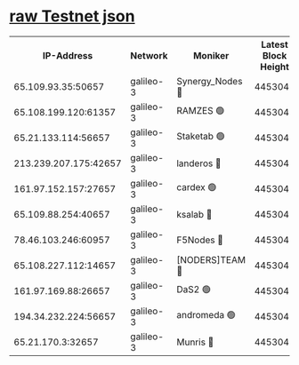 [raw Testnet json](https://rpc-check.androt.stavr.tech/androt/rpcandrot_result.json)
=

<table><tr><th>IP-Address</th><th>Network</th><th>Moniker</th><th>Latest Block Height</th><th>Earliest Block Height</th><th>Catching Up</th><th>Tx Index</th><th>Voting Power</th><th>Scan Time</th></tr><tr><td>65.109.93.35:50657</td><td>galileo-3</td><td>Synergy_Nodes 🔴</td><td>4453047</td><td>0</td><td>False</td><td>on</td><td>960605</td><td>2023-12-31T06:35:52.142398639UTC</td></tr><tr><td>65.108.199.120:61357</td><td>galileo-3</td><td>RAMZES 🟢</td><td>4453045</td><td>1</td><td>False</td><td>on</td><td>0</td><td>2023-12-31T06:35:38.771435094UTC</td></tr><tr><td>65.21.133.114:56657</td><td>galileo-3</td><td>Staketab 🟢</td><td>4453047</td><td>90001</td><td>False</td><td>on</td><td>0</td><td>2023-12-31T06:35:53.071130785UTC</td></tr><tr><td>213.239.207.175:42657</td><td>galileo-3</td><td>landeros 🔴</td><td>4453043</td><td>2642001</td><td>False</td><td>on</td><td>73</td><td>2023-12-31T06:35:26.793431270UTC</td></tr><tr><td>161.97.152.157:27657</td><td>galileo-3</td><td>cardex 🟢</td><td>4453047</td><td>2945323</td><td>False</td><td>on</td><td>0</td><td>2023-12-31T06:35:52.459373958UTC</td></tr><tr><td>65.109.88.254:40657</td><td>galileo-3</td><td>ksalab 🔴</td><td>4453045</td><td>3000356</td><td>False</td><td>on</td><td>31618</td><td>2023-12-31T06:35:34.377795964UTC</td></tr><tr><td>78.46.103.246:60957</td><td>galileo-3</td><td>F5Nodes 🔴</td><td>4453047</td><td>3057001</td><td>False</td><td>off</td><td>24</td><td>2023-12-31T06:35:52.721660843UTC</td></tr><tr><td>65.108.227.112:14657</td><td>galileo-3</td><td>[NODERS]TEAM 🔴</td><td>4453043</td><td>3176323</td><td>False</td><td>on</td><td>959621</td><td>2023-12-31T06:35:27.123304117UTC</td></tr><tr><td>161.97.169.88:26657</td><td>galileo-3</td><td>DaS2 🟢</td><td>4453044</td><td>4326001</td><td>False</td><td>on</td><td>0</td><td>2023-12-31T06:35:34.047267647UTC</td></tr><tr><td>194.34.232.224:56657</td><td>galileo-3</td><td>andromeda 🟢</td><td>4453044</td><td>4353044</td><td>False</td><td>off</td><td>0</td><td>2023-12-31T06:35:33.721446986UTC</td></tr><tr><td>65.21.170.3:32657</td><td>galileo-3</td><td>Munris 🔴</td><td>4453046</td><td>4353046</td><td>False</td><td>off</td><td>416</td><td>2023-12-31T06:35:43.606764655UTC</td></tr></table>
